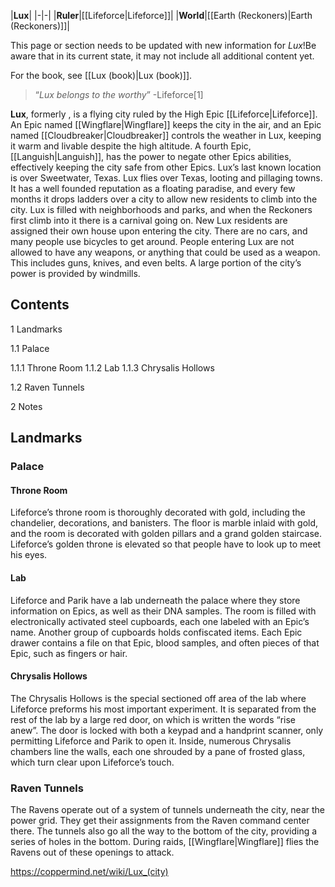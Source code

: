 |**Lux**|
|-|-|
|**Ruler**|[[Lifeforce\|Lifeforce]]|
|**World**|[[Earth (Reckoners)\|Earth (Reckoners)]]|

This page or section needs to be updated with new information for *Lux*!Be aware that in its current state, it may not include all additional content yet.

For the book, see [[Lux (book)\|Lux (book)]].
>“*Lux belongs to the worthy*”
\-Lifeforce[1]


**Lux**, formerly , is a flying city ruled by the High Epic [[Lifeforce\|Lifeforce]]. An Epic named [[Wingflare\|Wingflare]] keeps the city in the air, and an Epic named [[Cloudbreaker\|Cloudbreaker]] controls the weather in Lux, keeping it warm and livable despite the high altitude. A fourth Epic, [[Languish\|Languish]], has the power to negate other Epics abilities, effectively keeping the city safe from other Epics. Lux’s last known location is over Sweetwater, Texas.
Lux flies over Texas, looting and pillaging towns. It has a well founded reputation as a floating paradise, and every few months it drops ladders over a city to allow new residents to climb into the city. Lux is filled with neighborhoods and parks, and when the Reckoners first climb into it there is a carnival going on. New Lux residents are assigned their own house upon entering the city. There are no cars, and many people use bicycles to get around. People entering Lux are not allowed to have any weapons, or anything that could be used as a weapon. This includes guns, knives, and even belts.
A large portion of the city’s power is provided by windmills.

## Contents

1 Landmarks

1.1 Palace

1.1.1 Throne Room
1.1.2 Lab
1.1.3 Chrysalis Hollows


1.2 Raven Tunnels


2 Notes


## Landmarks
### Palace
#### Throne Room
Lifeforce’s throne room is thoroughly decorated with gold, including the chandelier, decorations, and banisters. The floor is marble inlaid with gold, and the room is decorated with golden pillars and a grand golden staircase. Lifeforce’s golden throne is elevated so that people have to look up to meet his eyes.

#### Lab
Lifeforce and Parik have a lab underneath the palace where they store information on Epics, as well as their DNA samples. The room is filled with electronically activated steel cupboards, each one labeled with an Epic’s name. Another group of cupboards holds confiscated items. Each Epic drawer contains a file on that Epic, blood samples, and often pieces of that Epic, such as fingers or hair.

#### Chrysalis Hollows
The Chrysalis Hollows is the special sectioned off area of the lab where Lifeforce preforms his most important experiment. It is separated from the rest of the lab by a large red door, on which is written the words “rise anew”. The door is locked with both a keypad and a handprint scanner, only permitting Lifeforce and Parik to open it. Inside, numerous Chrysalis chambers line the walls, each one shrouded by a pane of frosted glass, which turn clear upon Lifeforce’s touch.

### Raven Tunnels
The Ravens operate out of a system of tunnels underneath the city, near the power grid. They get their assignments from the Raven command center there. The tunnels also go all the way to the bottom of the city, providing a series of holes in the bottom. During raids, [[Wingflare\|Wingflare]] flies the Ravens out of these openings to attack.



https://coppermind.net/wiki/Lux_(city)
